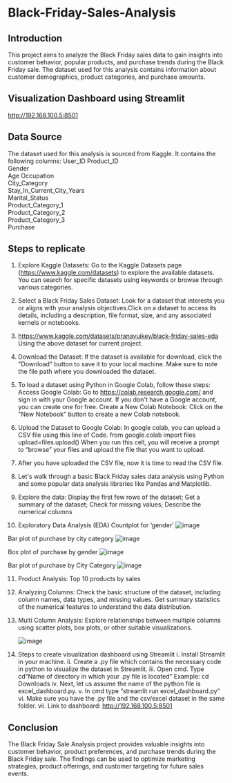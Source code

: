 # Black-Friday-Sales-Analysis

## Introduction
This project aims to analyze the Black Friday sales data to gain insights into customer behavior, popular products, and purchase trends during the Black Friday sale. The dataset used for this analysis contains information about customer demographics, product categories, and purchase amounts.

## Visualization Dashboard using Streamlit
http://192.168.100.5:8501

## Data Source
The dataset used for this analysis is sourced from Kaggle. It contains the following columns:
User_ID	
Product_ID	
Gender	
Age	
Occupation	
City_Category	
Stay_In_Current_City_Years	
Marital_Status	
Product_Category_1	
Product_Category_2	
Product_Category_3	
Purchase


## Steps to replicate
1.	Explore Kaggle Datasets:
Go to the Kaggle Datasets page (https://www.kaggle.com/datasets) to explore the available datasets. You can search for specific datasets using keywords or browse through various categories.

2.	Select a Black Friday Sales Dataset:
Look for a dataset that interests you or aligns with your analysis objectives.Click on a dataset to access its details, including a description, file format, size, and any associated kernels or notebooks.
3.	 https://www.kaggle.com/datasets/pranavuikey/black-friday-sales-eda
Using the above dataset for current project.

4.	Download the Dataset:
If the dataset is available for download, click the "Download" button to save it to your local machine. Make sure to note the file path where you downloaded the dataset.

5.	To load a dataset using Python in Google Colab, follow these steps:
Access Google Colab:
Go to https://colab.research.google.com/ and sign in with your Google account.
If you don't have a Google account, you can create one for free.
Create a New Colab Notebook:
Click on the "New Notebook" button to create a new Colab notebook.

6.	Upload the Dataset to Google Colab:
In google colab, you can upload a CSV file using this line of Code.
from google.colab import files
upload=files.upload()
When you run this cell, you will receive a prompt to “browse” your files and upload the file that you want to upload.

7.	After you have uploaded the CSV file, now it is time to read the CSV file. 

8.	Let's walk through a basic Black Friday sales data analysis using Python and some popular data analysis libraries like Pandas and Matplotlib. 
9.	Explore the data: Display the first few rows of the dataset; Get a summary of the dataset; Check for missing values; Describe the numerical columns

10.	Exploratory Data Analysis (EDA)
Countplot for ‘gender’
![image](https://github.com/ahanadasg/Black-Friday-Sales-Analysis/assets/113302918/c3c20d31-fe80-478f-b930-0300492fce03)


Bar plot of purchase by city category
![image](https://github.com/ahanadasg/Black-Friday-Sales-Analysis/assets/113302918/26bb2f45-4f40-4a96-8ea7-2f074ec3cff0)


Box plot of purchase by gender
![image](https://github.com/ahanadasg/Black-Friday-Sales-Analysis/assets/113302918/8bd621aa-c849-4925-a91a-31b4c517fbca)

Bar plot of purchase by City Category
![image](https://github.com/ahanadasg/Black-Friday-Sales-Analysis/assets/113302918/a8f3389e-daa4-4b4e-ae69-da561ba89220)

11.	Product Analysis: Top 10 products by sales
  
12. Analyzing Columns: Check the basic structure of the dataset, including column names, data types, and missing values. Get summary statistics of the numerical features to understand the data distribution.

    
13.	Multi Column Analysis: Explore relationships between multiple columns using scatter plots, box plots, or other suitable visualizations.

    ![image](https://github.com/ahanadasg/Black-Friday-Sales-Analysis/assets/113302918/5f42ba4f-13ed-41e9-9244-bb1aa96552ff)

14. Steps to create visualization dashboard using Streamlit
i.	Install Streamlit in your machine.
ii.	Create a .py file which contains the necessary code in python to visualize the dataset in Streamlit.
iii.	Open cmd. Type cd<space>“Name of directory in which your .py file is located”
Example: cd Downloads
iv.	Next, let us assume the name of the python file is excel_dashboard.py.
v.	In cmd type “streamlit run excel_dashboard.py”
vi.	Make sure you have the .py file and the csv/excel dataset in the same folder.
vii.	Link to dashboard: http://192.168.100.5:8501


## Conclusion
The Black Friday Sale Analysis project provides valuable insights into customer behavior, product preferences, and purchase trends during the Black Friday sale. The findings can be used to optimize marketing strategies, product offerings, and customer targeting for future sales events.


 




